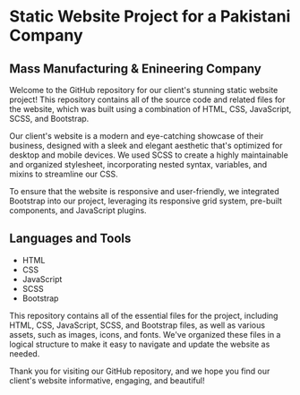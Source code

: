 # Static Website Project for a Pakistani Company
## Mass Manufacturing & Enineering Company

Welcome to the GitHub repository for our client's stunning static website project! This repository contains all of the source code and related files for the website, which was built using a combination of HTML, CSS, JavaScript, SCSS, and Bootstrap.

Our client's website is a modern and eye-catching showcase of their business, designed with a sleek and elegant aesthetic that's optimized for desktop and mobile devices. We used SCSS to create a highly maintainable and organized stylesheet, incorporating nested syntax, variables, and mixins to streamline our CSS.

To ensure that the website is responsive and user-friendly, we integrated Bootstrap into our project, leveraging its responsive grid system, pre-built components, and JavaScript plugins.

## Languages and Tools

* HTML
* CSS
* JavaScript
* SCSS
* Bootstrap

This repository contains all of the essential files for the project, including HTML, CSS, JavaScript, SCSS, and Bootstrap files, as well as various assets, such as images, icons, and fonts. We've organized these files in a logical structure to make it easy to navigate and update the website as needed.

Thank you for visiting our GitHub repository, and we hope you find our client's website informative, engaging, and beautiful!
